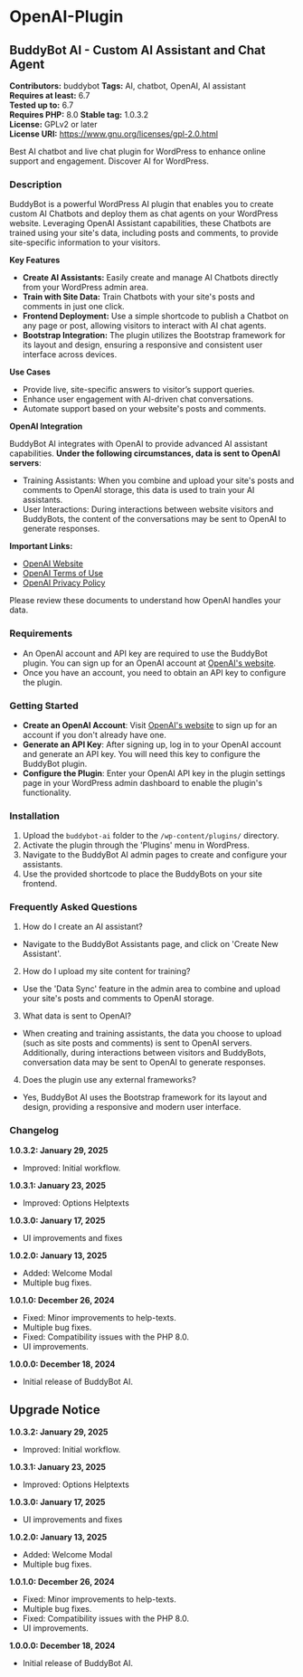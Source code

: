# OpenAI-Plugin

## BuddyBot AI - Custom AI Assistant and Chat Agent 

**Contributors:** buddybot 
**Tags:** AI, chatbot, OpenAI, AI assistant  
**Requires at least:** 6.7    
**Tested up to:** 6.7   
**Requires PHP:** 8.0
**Stable tag:** 1.0.3.2  
**License:** GPLv2 or later  
**License URI:** https://www.gnu.org/licenses/gpl-2.0.html

Best AI chatbot and live chat plugin for WordPress to enhance online support and engagement. Discover AI for WordPress. 

### Description 

BuddyBot is a powerful WordPress AI plugin that enables you to create custom AI Chatbots and deploy them as chat agents on your WordPress website. Leveraging OpenAI Assistant capabilities, these Chatbots are trained using your site's data, including posts and comments, to provide site-specific information to your visitors. 

**Key Features**

* **Create AI Assistants:** Easily create and manage AI Chatbots directly from your WordPress admin area. 
* **Train with Site Data:** Train Chatbots with your site's posts and comments in just one click.  
* **Frontend Deployment:** Use a simple shortcode to publish a Chatbot on any page or post, allowing visitors to interact with AI chat agents. 
* **Bootstrap Integration:** The plugin utilizes the Bootstrap framework for its layout and design, ensuring a responsive and consistent user interface across devices. 

**Use Cases** 

* Provide live, site-specific answers to visitor’s support queries. 
* Enhance user engagement with AI-driven chat conversations. 
* Automate support based on your website's posts and comments. 

**OpenAI Integration**

BuddyBot AI integrates with OpenAI to provide advanced AI assistant capabilities. **Under the following circumstances, data is sent to OpenAI servers**: 

* Training Assistants: When you combine and upload your site's posts and comments to OpenAI storage, this data is used to train your AI assistants. 
* User Interactions: During interactions between website visitors and BuddyBots, the content of the conversations may be sent to OpenAI to generate responses. 

**Important Links:** 

* [OpenAI Website](https://www.openai.com) 
* [OpenAI Terms of Use](https://openai.com/terms) 
* [OpenAI Privacy Policy](https://openai.com/privacy) 

Please review these documents to understand how OpenAI handles your data. 

### Requirements  

* An OpenAI account and API key are required to use the BuddyBot plugin. You can sign up for an OpenAI account at [OpenAI's website](https://www.openai.com/). 
* Once you have an account, you need to obtain an API key to configure the plugin. 

### Getting Started

* **Create an OpenAI Account**: Visit [OpenAI's website](https://www.openai.com/) to sign up for an account if you don't already have one. 
* **Generate an API Key**: After signing up, log in to your OpenAI account and generate an API key. You will need this key to configure the BuddyBot plugin. 
* **Configure the Plugin**: Enter your OpenAI API key in the plugin settings page in your WordPress admin dashboard to enable the plugin's functionality. 

### Installation

1. Upload the `buddybot-ai` folder to the `/wp-content/plugins/` directory.
2. Activate the plugin through the 'Plugins' menu in WordPress.
3. Navigate to the BuddyBot AI admin pages to create and configure your assistants.
4. Use the provided shortcode to place the BuddyBots on your site frontend.

### Frequently Asked Questions

1. How do I create an AI assistant?
- Navigate to the BuddyBot Assistants page, and click on 'Create New Assistant'. 

2. How do I upload my site content for training?
- Use the 'Data Sync' feature in the admin area to combine and upload your site's posts and comments to OpenAI storage. 

3. What data is sent to OpenAI? 
- When creating and training assistants, the data you choose to upload (such as site posts and comments) is sent to OpenAI servers. Additionally, during interactions between visitors and BuddyBots, conversation data may be sent to OpenAI to generate responses. 

4. Does the plugin use any external frameworks?
- Yes, BuddyBot AI uses the Bootstrap framework for its layout and design, providing a responsive and modern user interface.

### Changelog

**1.0.3.2: January 29, 2025**
* Improved: Initial workflow. 

**1.0.3.1: January 23, 2025** 
* Improved: Options Helptexts 

**1.0.3.0: January 17, 2025**
* UI improvements and fixes 

**1.0.2.0: January 13, 2025**
* Added: Welcome Modal 
* Multiple bug fixes. 

**1.0.1.0: December 26, 2024**
* Fixed: Minor improvements to help-texts. 
* Multiple bug fixes. 
* Fixed: Compatibility issues with the PHP 8.0. 
* UI improvements. 

**1.0.0.0: December 18, 2024**
* Initial release of BuddyBot AI. 

## Upgrade Notice

**1.0.3.2: January 29, 2025**
* Improved: Initial workflow. 

**1.0.3.1: January 23, 2025**
* Improved: Options Helptexts 

**1.0.3.0: January 17, 2025**
* UI improvements and fixes 

**1.0.2.0: January 13, 2025**
* Added: Welcome Modal 
* Multiple bug fixes. 

**1.0.1.0: December 26, 2024**
* Fixed: Minor improvements to help-texts. 
* Multiple bug fixes. 
* Fixed: Compatibility issues with the PHP 8.0. 
* UI improvements. 

**1.0.0.0: December 18, 2024**
* Initial release of BuddyBot AI. 